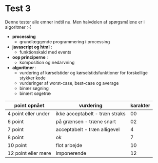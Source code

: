 # Test 3

Denne tester alle emner indtil nu. Men halvdelen af spørgsmålene er i algoritmer :-)

- **processing**
    - grundlæggende programmering i processing
- **javascript og html** :
    - funktionskald med events 
- **oop principerne** :
    - komposition og nedarvning
- **algoritmer** :
    - vurdering af kørselstider og kørselstidsfunktioner for forskellige stykker kode
    - vurderinger af worst-case, best-case og average
    - binær søgning
    - binært søgetræ 


| point opnået        | vurdering                                                     | karakter  |
|---------------------|---------------------------------------------------------------|-----------|
| 4 point eller under | ikke acceptabelt - træn straks                                | 00        |
| 6 point             | på grænsen - træne snart                                      | 02        | 
| 7 point             | acceptabelt - træn alligevel                                  | 4         |    
| 8 point             | ok                                                            | 7         |
| 10 point            | flot arbejde                                                  | 10        |
| 12 point eller mere | imponerende                                                   | 12        |